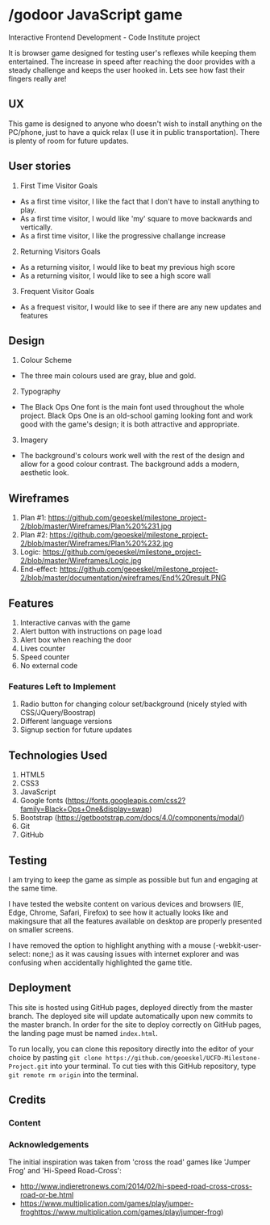 # /godoor JavaScript game
Interactive Frontend Development - Code Institute project

It is browser game designed for testing user's reflexes while keeping them entertained. The increase in speed after reaching the door provides with a steady challenge and keeps the user hooked in. Lets see how fast their fingers really are!

## UX 
This game is designed to anyone who doesn't wish to install anything on the PC/phone, just to have a quick relax (I use it in public transportation). There is plenty of room for future updates.

## User stories
1. First Time Visitor Goals
 - As a first time visitor, I like the fact that I don't have to install anything to play.
 - As a first time visitor, I would like 'my' square to move backwards and vertically.
 - As a first time visitor, I like the progressive challange increase

2. Returning Visitors Goals
 - As a returning visitor, I would like to beat my previous high score
 - As a returning visitor, I would like to see a high score wall
 
3. Frequent Visitor Goals
 - As a frequest visitor, I would like to see if there are any new updates and features
 
## Design

1. Colour Scheme
 - The three main colours used are gray, blue and gold.
 
2. Typography
 - The Black Ops One font is the main font used throughout the whole project. Black Ops One is an old-school gaming looking font and work good with the game's design; it is both attractive and appropriate.

3. Imagery 
 - The background's colours work well with the rest of the design and allow for a good colour contrast. The background adds a modern, aesthetic look.

## Wireframes

1. Plan #1: https://github.com/geoeskel/milestone_project-2/blob/master/Wireframes/Plan%20%231.jpg
2. Plan #2: https://github.com/geoeskel/milestone_project-2/blob/master/Wireframes/Plan%20%232.jpg                
3. Logic: https://github.com/geoeskel/milestone_project-2/blob/master/Wireframes/Logic.jpg
4. End-effect: https://github.com/geoeskel/milestone_project-2/blob/master/documentation/wireframes/End%20result.PNG


## Features

1. Interactive canvas with the game
2. Alert button with instructions on page load
3. Alert box when reaching the door
4. Lives counter
5. Speed counter 
6. No external code



### Features Left to Implement

1. Radio button for changing colour set/background (nicely styled with CSS/JQuery/Boostrap)
2. Different language versions 
3. Signup section for future updates

## Technologies Used

1. HTML5
2. CSS3 
3. JavaScript
4. Google fonts (https://fonts.googleapis.com/css2?family=Black+Ops+One&display=swap)
5. Bootstrap (https://getbootstrap.com/docs/4.0/components/modal/)
6. Git
7. GitHub

## Testing

I am trying to keep the game as simple as possible but fun and engaging at the same time.

I have tested the website content on various devices and browsers (IE, Edge, Chrome, Safari, Firefox) to see how it actually looks like and makingsure that all the features available on desktop are properly presented on smaller screens.

I have removed the option to highlight anything with a mouse (-webkit-user-select: none;) as it was causing issues with internet explorer and was confusing when accidentally highlighted the game title.

## Deployment

This site is hosted using GitHub pages, deployed directly from the master branch. The deployed site will update automatically upon new commits to the master branch. In order for the site to deploy correctly on GitHub pages, the landing page must be named `index.html`.

To run locally, you can clone this repository directly into the editor of your choice by pasting `git clone https://github.com/geoeskel/UCFD-Milestone-Project.git` into your terminal. To cut ties with this GitHub repository, type `git remote rm origin` into the terminal.

## Credits

### Content

### Acknowledgements

The initial inspiration was taken from 'cross the road' games like 'Jumper Frog' and 'Hi-Speed Road-Cross':
- http://www.indieretronews.com/2014/02/hi-speed-road-cross-cross-road-or-be.html
- https://www.multiplication.com/games/play/jumper-froghttps://www.multiplication.com/games/play/jumper-frog)


